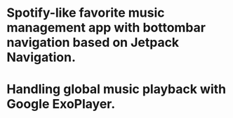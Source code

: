 # Spotify-like favorite music management app with bottombar navigation based on Jetpack Navigation.
# Handling global music playback with Google ExoPlayer.
